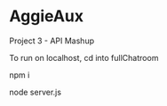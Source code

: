 # AggieAux
Project 3 - API Mashup

To run on localhost, cd into fullChatroom

npm i

node server.js
